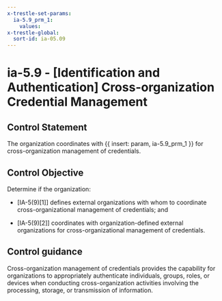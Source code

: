 ```yaml
---
x-trestle-set-params:
  ia-5.9_prm_1:
    values:
x-trestle-global:
  sort-id: ia-05.09
---
```


# ia-5.9 - \[Identification and Authentication\] Cross-organization Credential Management

## Control Statement

The organization coordinates with {{ insert: param, ia-5.9_prm_1 }} for cross-organization management of credentials.

## Control Objective

Determine if the organization:

- \[IA-5(9)[1]\] defines external organizations with whom to coordinate cross-organizational management of credentials; and

- \[IA-5(9)[2]\] coordinates with organization-defined external organizations for cross-organizational management of credentials.

## Control guidance

Cross-organization management of credentials provides the capability for organizations to appropriately authenticate individuals, groups, roles, or devices when conducting cross-organization activities involving the processing, storage, or transmission of information.
